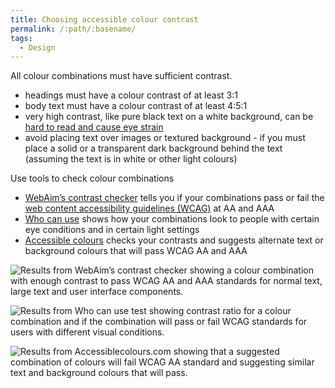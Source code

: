 ```yaml
---
title: Choosing accessible colour contrast
permalink: /:path/:basename/
tags:
  - Design
---
```

All colour combinations must have sufficient contrast. 

* headings must have a colour contrast of at least 3:1
* body text must have a colour contrast of at least 4:5:1
* very high contrast, like pure black text on a white background, can be [hard to read and cause eye strain](https://uxmovement.com/content/why-you-should-never-use-pure-black-for-text-or-backgrounds/)
* avoid placing text over images or textured background - if you must place a solid or a transparent dark background behind the text (assuming the text is in white or other light colours) 

Use tools to check colour combinations

* [WebAim’s contrast checker](https://webaim.org/resources/contrastchecker/) tells you if your combinations pass or fail the [web content accessibility guidelines (WCAG)](https://www.w3.org/WAI/standards-guidelines/wcag/) at AA and AAA
* [Who can use](https://www.whocanuse.com/) shows how your combinations look to people with certain eye conditions and in certain light settings
* [Accessible colours](https://accessible-colors.com/) checks your contrasts and suggests alternate text or background colours that will pass WCAG AA and AAA

![Results from WebAim’s contrast checker showing a colour combination with enough contrast to pass WCAG AA and AAA standards for normal text, large text and user interface components. ](/assets/images/image3.png)

![Results from Who can use test showing contrast ratio for a colour combination and if the combination will pass or fail WCAG standards for users with different visual conditions.](/assets/images/image6.png)

![Results from Accessiblecolours.com showing that a suggested combination of colours will fail WCAG AA standard and suggesting similar text and background colours that will pass. ](/assets/images/image1.png)